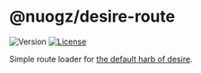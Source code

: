 # @nuogz/desire-route
![Version](https://img.shields.io/github/package-json/v/nuogz/desire-route?style=flat-square)
[![License](https://img.shields.io/github/license/nuogz/desire-route?style=flat-square)](https://www.gnu.org/licenses/lgpl-3.0-standalone.html)

Simple route loader for [the default harb of desire](https://github.com/nuogz/desire-harb-default).
